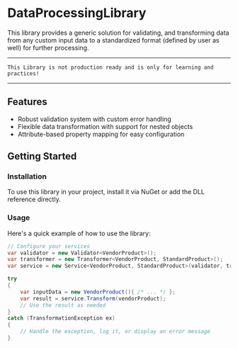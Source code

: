 ﻿# DataProcessingLibrary

This library provides a generic solution for validating, and transforming data from any custom input data to a standardized format (defined by user as well) for further processing.

***
    This Library is not production ready and is only for learning and practices!
***

## Features

- Robust validation system with custom error handling
- Flexible data transformation with support for nested objects
- Attribute-based property mapping for easy configuration

## Getting Started

### Installation

To use this library in your project, install it via NuGet or add the DLL reference directly.

### Usage

Here's a quick example of how to use the library:

```csharp
// Configure your services
var validator = new Validator<VendorProduct>();
var transformer = new Transformer<VendorProduct, StandardProduct>();
var service = new Service<VendorProduct, StandardProduct>(validator, transformer);

try
{
    var inputData = new VendorProduct(){ /* ... */ };
    var result = service.Transform(vendorProduct);
    // Use the result as needed
}
catch (TransformationException ex)
{
    // Handle the exception, log it, or display an error message
}
